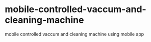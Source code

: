 # mobile-controlled-vaccum-and-cleaning-machine
mobile controlled vaccum and cleaning machine using mobile app
